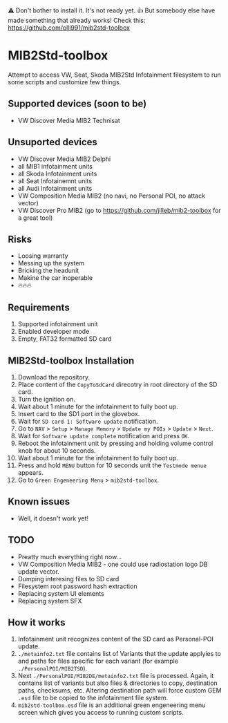 ⚠️ Don't bother to install it. It's not ready yet.
👍 But somebody else have made something that already works! Check this: https://github.com/olli991/mib2std-toolbox

# MIB2Std-toolbox
Attempt to access VW, Seat, Skoda MIB2Std Infotainment filesystem to run some scripts and customize few things.

## Supported devices (soon to be)
* VW Discover Media MIB2 Technisat

## Unsuported devices
* VW Discover Media MIB2 Delphi
* all MIB1 infotainment units
* all Skoda Infotainment units
* all Seat Infotainemnt units
* all Audi Infotainment units
* VW Composition Media MIB2 (no navi, no Personal POI, no attack vector)
* VW Discover Pro MIB2 (go to https://github.com/jilleb/mib2-toolbox for a great tool)

## Risks
* Loosing warranty
* Messing up the system
* Bricking the headunit
* Makine the car inoperable
* 🔥🔥🔥

## Requirements
1. Supported infotainment unit
1. Enabled developer mode
1. Empty, FAT32 formatted SD card 

## MIB2Std-toolbox Installation
1. Download the repository.
1. Place content of the `CopyToSdCard` direcotry in root directory of the SD card.
1. Turn the ignition on.
1. Wait about 1 minute for the infotainment to fully boot up.
1. Insert card to the SD1 port in the glovebox.
1. Wait for `SD card 1: Software update` notification.
1. Go to `NAV` > `Setup` > `Manage Memory` > `Update my POIs` > `Update` > `Next`.
1. Wait for `Software update complete` notification and press `OK`.
1. Reboot the infotainment unit by pressing and holding volume control knob for about 10 seconds.
1. Wait about 1 minute for the infotainment to fully boot up.
1. Press and hold `MENU` button for 10 seconds unit the `Testmode menue` appears.
1. Go to `Green Engeneering Menu` > `mib2std-toolbox`.

## Known issues
* Well, it doesn't work yet!

## TODO
* Preatty much everything right now...
* VW Composition Media MIB2 - one could use radiostation logo DB update vector.
* Dumping interesing files to SD card
* Filesystem root password hash extraction
* Replacing system UI elements
* Replacing system SFX

## How it works
1. Infotainment unit recognizes content of the SD card as Personal-POI update.
1. `./metainfo2.txt` file contains list of Variants that the update applyies to and paths for files specific for each variant (for example `./PersonalPOI/MIB2TSD`).
1. Next `./PersonalPOI/MIB2DE/metainfo2.txt` file is processed. Again, it contains list of variants but also files & directories to copy, destination paths, checksums, etc. Altering destination path will force custom GEM `.esd` file to be copied to the infotainment file system.
1. `mib2std-toolbox.esd` file is an additional green engeneering menu screen which gives you access to running custom scripts.
